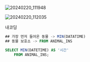 ![20240220_111948](https://github.com/junhosong0/MySQL/assets/117610783/080e98c9-3789-422c-ad52-7b79182120f6)

![20240220_112035](https://github.com/junhosong0/MySQL/assets/117610783/568a9023-d949-4890-87d2-e6464d38ea5e)

내코딩

```sql
## 가장 먼저 들어온 동물 -> MIN(DATATIME)
## 동물 보호소 -> FROM ANIMAL_INS

SELECT MIN(DATETIME) AS '시간'
    FROM ANIMAL_INS;
```

